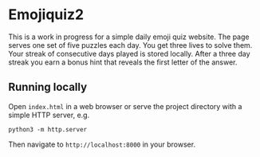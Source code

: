 # Emojiquiz2

This is a work in progress for a simple daily emoji quiz website. The page serves one set of five puzzles each day. You get three lives to solve them.
Your streak of consecutive days played is stored locally. After a three day streak you earn a bonus hint that reveals the first letter of the answer.

## Running locally

Open `index.html` in a web browser or serve the project directory with a simple HTTP server, e.g.

```
python3 -m http.server
```

Then navigate to `http://localhost:8000` in your browser.
